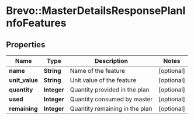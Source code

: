 # Brevo::MasterDetailsResponsePlanInfoFeatures

## Properties
Name | Type | Description | Notes
------------ | ------------- | ------------- | -------------
**name** | **String** | Name of the feature | [optional] 
**unit_value** | **String** | Unit value of the feature | [optional] 
**quantity** | **Integer** | Quantity provided in the plan | [optional] 
**used** | **Integer** | Quantity consumed by master | [optional] 
**remaining** | **Integer** | Quantity remaining in the plan | [optional] 


